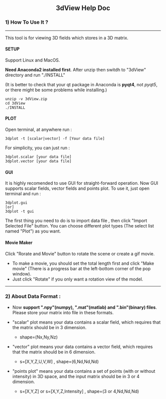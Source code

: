 ## <center>3dView Help Doc</center>

### 1) How To Use It ?
----
This tool is for viewing 3D fields which stores in a 3D matrix.

#### SETUP
Support Linux and MacOS.

**Need Anaconda2 installed first**. After unzip then switdh to "3dView" directory and run "./INSTALL"

(It is better to check that your qt package in Anaconda is **pyqt4**, not *pyqt5*, or there might be some problems while installing.)

```
unzip -v 3dView.zip
cd 3dView
./INSTALL
```

#### PLOT
Open terminal, at anywhere run :

```
3dplot -t [scalar|vector] -f [Your data file]
```

For simplicity, you can just run :

```
3dplot.scalar [your data file]
3dplot.vector [your data file]
```

#### GUI
It is highly recomended to use GUI for straight-forward operation. Now GUI supports scalar fields, vector fields and points plot. To use it, just open terminal and run :

```
3dplot.gui
[or]
3dplot -t gui
```

The first thing you need to do is to import data file , then click "Import Selected File" button. You can choose different plot types (The select list named "Plot") as you want.

#### Movie Maker
Click "Rorate and Movie" button to rotate the scene or create a gif movie. 

* To make a movie, you should set the total length first and click "Make movie" (There is a progress bar at the left-bottom corner of the pop window). 
* Just click "Rotate" if you only want a rotation view of the model.

----
### 2) About Data Format : 
* Now **support ".npy"(numpy), ".mat"(matlab) and ".bin"(binary) files**. Please store your matrix into file in these formats.
	 
* "scalar" plot means your data contains a scalar field, which requires that the matrix should be in 3 dimension.
	* shape=(Nx,Ny,Nz)
* "vector" plot means your data contains a vector field, which requires that the matrix should be in 6 dimension.
	* s=[X,Y,Z,U,V,W] , shape=(6,Nd,Nd,Nd)
* "points plot" means your data contains a set of points (with or without intensity) in 3D space, and the input matrix should be in 3 or 4 dimension. 
	* s=[X,Y,Z] or s=[X,Y,Z,Intensity] , shape=(3 or 4,Nd,Nd,Nd)